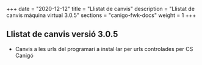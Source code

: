 +++
date        = "2020-12-12"
title       = "Llistat de canvis"
description = "Llistat de canvis màquina virtual 3.0.5"
sections    = "canigo-fwk-docs"
weight		= 1
+++

## Llistat de canvis versió 3.0.5

- Canvis a les urls del programari a instal·lar per urls controlades per CS Canigó


